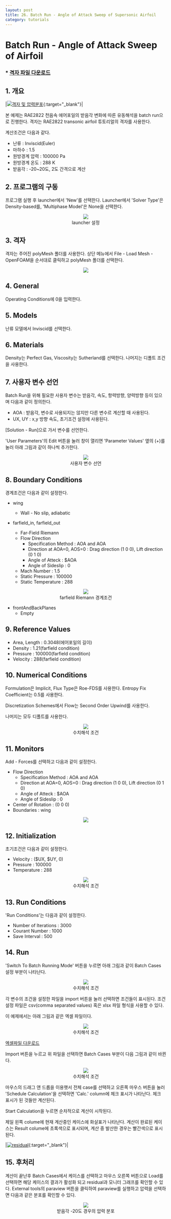 ```yaml
---
layout: post
title: 26. Batch Run - Angle of Attack Sweep of Supersonic Airfoil
category: tutorials
---
```


# Batch Run - Angle of Attack Sweep of Airfoil

### * [격자 파일 다운로드](https://drive.google.com/file/d/1XfaXhTFvdUD5P3-avf8ShqQpn-5D25iy/view?usp=sharing)

## 1. 개요

|[![격자 및 압력분포](https://github.com/nextfoam/baram-pages/raw/main/screenshots/RAE2822/rae-mesh.png "격자 및 압력분포")](https://github.com/nextfoam/baram-pages/raw/main/screenshots/RAE2822/rae-mesh.png){:target="_blank"}|

본 예제는 RAE2822 천음속 에어포일의 받음각 변화에 따른 유동해석을 batch run으로 진행한다. 격자는 RAE2822 transonic airfoil 튜토리얼의 격자를 사용한다.

계산조건은 다음과 같다.

+ 난류 : Inviscid(Euler)
+ 마하수 : 1.5
+ 원방경계 압력 : 100000 Pa
+ 원방경계 온도 : 288 K
+ 받음각 : -20~20도, 2도 간격으로 계산

## 2. 프로그램의 구동

프로그램 실행 후 launcher에서 'New'를 선택한다. Launcher에서 'Solver Type'은 Density-based를, 'Multiphase Model'은 None을 선택한다.

<p align='center'>
    <img src="https://github.com/nextfoam/baram-pages/raw/main/screenshots/RAE2822/launcher-densityBased.png"> 
    <br> launcher 설정
</p>

## 3. 격자

격자는 주어진 polyMesh 폴더를 사용한다. 상단 메뉴에서 File - Load Mesh - OpenFOAM을 순서대로 클릭하고 polyMesh 폴더를 선택한다. <br>

<p align='center'>
    <img src="https://github.com/nextfoam/baram-pages/raw/main/screenshots/mixingPipe/1.2.png"><br>
</p>

## 4. General

Operating Conditions에 0을 입력한다. 

## 5. Models

난류 모델에서 Inviscid를 선택한다.

## 6. Materials

Density는 Perfect Gas, Viscosity는 Sutherland를 선택한다. 나머지는 디폴트 조건을 사용한다.
<br>

## 7. 사용자 변수 선언

Batch Run을 위해 필요한 사용자 변수는 받음각, 속도, 항력방향, 양력방향 등이 있으며 다음과 같이 정의한다.

+ AOA : 받음각, 변수로 사용되지는 않지만 다른 변수르 계산할 때 사용된다.
+ UX, UY : x,y 방향 속도, 초기조건 설정에 사용된다.

[Solution - Run]으로 가서 변수를 선언한다.

'User Parameters'의 Edit 버튼을 눌러 창이 열리면 'Parameter Values' 옆의 (+)를 눌러 아래 그림과 같이 하나씩 추가한다. 

<p align='center'>
    <img src="https://github.com/nextfoam/baram-pages/raw/main/screenshots/batchRun-RAE2822/batchRAE-editParameter.png"> 
    <br> 사용자 변수 선언
</p>


## 8. Boundary Conditions

경계조건은 다음과 같이 설정한다.

* wing
  + Wall - No slip, adiabatic 

* farfield_in, farfield_out
  + Far-Field Riemann
  + Flow Direction
      + Specification Method : AOA and AOA
      + Direction at AOA=0, AOS=0 : Drag direction (1 0 0), Lift direction (0 1 0)
      + Angle of Atteck : $AOA
      + Angle of Sideslip : 0 
  + Mach Number : 1.5
  + Static Pressure : 100000
  + Static Temperature : 288  
  
<p align='center'>
    <img src="https://github.com/nextfoam/baram-pages/raw/main/screenshots/batchRun-RAE2822/batchRAE-farfield.png" > 
    <br> farfield Riemann 경계조건
</p>

+ frontAndBackPlanes
  + Empty
  
## 9. Reference Values

+ Area, Length : 0.3048(에어포일의 길이)
+ Density : 1.21(farfield condition)
+ Pressure : 100000(farfield condition)
+ Velocity : 288(farfield condition)

## 10. Numerical Conditions

Formulation은 Implicit, Flux Type은 Roe-FDS를 사용한다. Entropy Fix Coefficient는 0.5를 사용한다. 

Discretization Schemes에서 Flow는 Second Order Upwind를 사용한다.

나머지는 모두 디폴트를 사용한다.

<p align='center'>
    <img src="https://github.com/nextfoam/baram-pages/raw/main/screenshots/batchRun-RAE2822/rae-nume.png" > 
    <br> 수치해석 조건
</p>

## 11. Monitors

Add - Forces를 선택하고 다음과 같이 설정한다.

+ Flow Direction
    + Specification Method : AOA and AOA
    + Direction at AOA=0, AOS=0 : Drag direction (1 0 0), Lift direction (0 1 0)
    + Angle of Atteck : $AOA
    + Angle of Sideslip : 0 
+ Center of Rotation : (0 0 0)
+ Boundaries : wing

<p align='center'>
    <img src="https://github.com/nextfoam/baram-pages/raw/main/screenshots/batchRun-RAE2822/batchRAE-monitor.png" > 
    <br>
</p>

## 12. Initialization

초기조건은 다음과 같이 설정한다.

+ Velocity : ($UX, $UY, 0)
+ Pressure : 100000
+ Temperature : 288

<p align='center'>
    <img src="https://github.com/nextfoam/baram-pages/raw/main/screenshots/batchRun-RAE2822/batchRAE-init.png" > 
    <br> 수치해석 조건
</p>

## 13. Run Conditions

'Run Conditions'는 다음과 같이 설정한다.

+ Number of Iterations : 3000
+ Courant Number : 1000
+ Save Interval : 500

## 14. Run

'Switch To Batch Running Mode' 버튼을 누르면 아래 그림과 같이 Batch Cases 설정 부분이 나타난다.

<p align='center'>
    <img src="https://github.com/nextfoam/baram-pages/raw/main/screenshots/batchRun-RAE2822/batchRAE-batchCases.png" > 
    <br> 수치해석 조건
</p>

각 변수의 조건을 설정한 파일을 import 버튼을 눌러 선택하면 조건들이 표시된다. 조건 설정 파일은 csv(comma separated values) 혹은 xlsx 파일 형식을 사용할 수 있다.

이 예제에서는 아래 그림과 같은 엑셀 파일이다.

<p align='center'>
    <img src="https://github.com/nextfoam/baram-pages/raw/main/screenshots/batchRun-RAE2822/batchRAE-excel.png" > 
    <br> 수치해석 조건
</p>

[엑셀파일 다운로드](https://drive.google.com/file/d/1KOb8dQ3D1b2gYoWnwmkhgfGxySfArUBP/view?usp=sharing)


Import 버튼을 누르고 위 파일을 선택하면 Batch Cases 부분이 다음 그림과 같이 바뀐다.

<p align='center'>
    <img src="https://github.com/nextfoam/baram-pages/raw/main/screenshots/batchRun-RAE2822/batchRAE-batchCases1.png" > 
<br> 수치해석 조건
</p>

마우스의 드래그 앤 드롭을 이용햇서 전체 case를 선택하고 오른쪽 마우스 버튼을 눌러 'Schedule Calculation'을 선택하면 'Calc.' column에 체크 표시가 나타난다. 체크 표시가 된 것들만 계산된다. 

Start Calculation을 누르면 순차적으로 계산이 시작된다. 

제일 왼쪽 colume에 현재 계산중인 케이스에 화살표가 나타난다. 계산이 완료된 케이스는 Result colume에 초록색으로 표시되며, 계산 중 발산한 경우는 빨간색으로 표시된다.

|[![residual](https://github.com/nextfoam/baram-pages/raw/main/screenshots/batchRun-RAE2822/batchRAE-run.png "residual")](https://github.com/nextfoam/baram-pages/raw/main/screenshots/batchRun-RAE2822/batchRAE-run.png){:target="_blank"}|



## 15. 후처리

계산이 끝난후 Batch Cases에서 케이스를 선택하고 마우스 오른쪽 버튼으로 Load를 선택하면 해당 케이스의 결과가 활성화 되고 residual과 모니터 그래프를 확인할 수 있다. External tools의 paraview 버튼을 클릭하여 paraview를 실행하고 압력을 선택하면 다음과 같은 분포를 확인할 수 있다.

<p align='center'>
    <img src="https://github.com/nextfoam/baram-pages/raw/main/screenshots/batchRun-RAE2822/batchRAE-paraview.png" > 
    <br> 받음각 -20도 경우의 압력 분포
</p>


